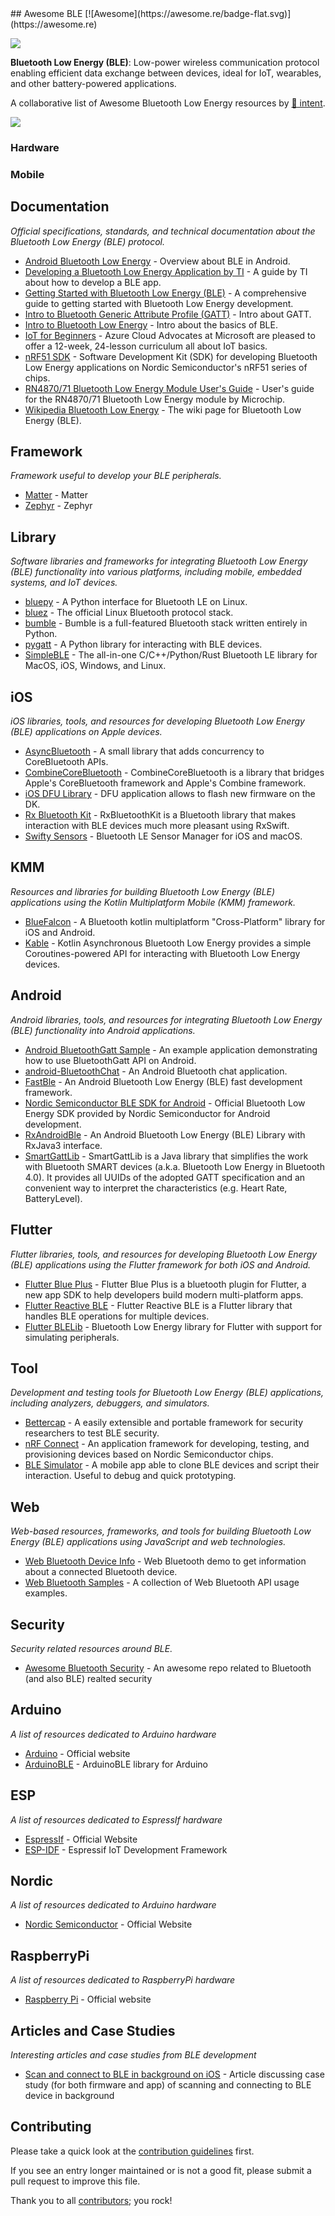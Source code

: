 <div class="github-widget" data-repo="dotintent/awesome-ble"></div>
## Awesome BLE [![Awesome](https://awesome.re/badge-flat.svg)](https://awesome.re)

![](https://raw.githubusercontent.com/dotintent/awesome-ble/master/.github/awesome-ble.png)

**Bluetooth Low Energy (BLE)**: Low-power wireless communication protocol enabling efficient data exchange between devices, ideal for IoT, wearables, and other battery-powered applications.

A collaborative list of Awesome Bluetooth Low Energy resources by [🔴 intent](https://withintent.com).

![](https://img.shields.io/github/last-commit/dotintent/awesome-ble/main)


### Hardware

### Mobile


## Documentation

_Official specifications, standards, and technical documentation about the Bluetooth Low Energy (BLE) protocol._

- [Android Bluetooth Low Energy](https://developer.android.com/guide/topics/connectivity/bluetooth/ble-overview) - Overview about BLE in Android.
- [Developing a Bluetooth Low Energy Application by TI](https://software-dl.ti.com/lprf/simplelink_cc2640r2_sdk/1.35.00.33/exports/docs/ble5stack/ble_user_guide/html/ble-stack/index.html) - A guide by TI about how to develop a BLE app.
- [Getting Started with Bluetooth Low Energy (BLE)](https://learn.adafruit.com/introduction-to-bluetooth-low-energy) - A comprehensive guide to getting started with Bluetooth Low Energy development.
- [Intro to Bluetooth Generic Attribute Profile (GATT)](https://www.bluetooth.com/bluetooth-resources/intro-to-bluetooth-gap-gatt/) - Intro about GATT.
- [Intro to Bluetooth Low Energy](https://www.bluetooth.com/bluetooth-resources/intro-to-bluetooth-low-energy/) - Intro about the basics of BLE.
- [IoT for Beginners](https://microsoft.github.io/IoT-For-Beginners/#/) - Azure Cloud Advocates at Microsoft are pleased to offer a 12-week, 24-lesson curriculum all about IoT basics.
- [nRF51 SDK](https://www.nordicsemi.com/Software-and-tools/Software/nRF5-SDK) - Software Development Kit (SDK) for developing Bluetooth Low Energy applications on Nordic Semiconductor's nRF51 series of chips.
- [RN4870/71 Bluetooth Low Energy Module User's Guide](https://www.microchip.com/wwwproducts/en/RN4870) - User's guide for the RN4870/71 Bluetooth Low Energy module by Microchip.
- [Wikipedia Bluetooth Low Energy](https://en.wikipedia.org/wiki/Bluetooth_Low_Energy) - The wiki page for Bluetooth Low Energy (BLE).

## Framework

_Framework useful to develop your BLE peripherals._

- [Matter](https://github.com/project-chip/connectedhomeip) - Matter
- [Zephyr](https://github.com/zephyrproject-rtos/zephyr) - Zephyr

## Library

_Software libraries and frameworks for integrating Bluetooth Low Energy (BLE) functionality into various platforms, including mobile, embedded systems, and IoT devices._

- [bluepy](https://github.com/IanHarvey/bluepy) - A Python interface for Bluetooth LE on Linux.
- [bluez](http://www.bluez.org/) - The official Linux Bluetooth protocol stack.
- [bumble](https://github.com/google/bumble) - Bumble is a full-featured Bluetooth stack written entirely in Python.
- [pygatt](https://github.com/peplin/pygatt) - A Python library for interacting with BLE devices.
- [SimpleBLE](https://github.com/OpenBluetoothToolbox/SimpleBLE) - The all-in-one C/C++/Python/Rust Bluetooth LE library for MacOS, iOS, Windows, and Linux.

## iOS

_iOS libraries, tools, and resources for developing Bluetooth Low Energy (BLE) applications on Apple devices._

- [AsyncBluetooth](https://github.com/manolofdez/AsyncBluetooth) - A small library that adds concurrency to CoreBluetooth APIs.
- [CombineCoreBluetooth](https://github.com/StarryInternet/CombineCoreBluetooth) - CombineCoreBluetooth is a library that bridges Apple's CoreBluetooth framework and Apple's Combine framework.
- [iOS DFU Library](https://github.com/NordicSemiconductor/IOS-DFU-Library) - DFU application allows to flash new firmware on the DK.
- [Rx Bluetooth Kit](https://github.com/Polidea/RxBluetoothKit) - RxBluetoothKit is a Bluetooth library that makes interaction with BLE devices much more pleasant using RxSwift.
- [Swifty Sensors](https://github.com/codeinversion/sensors-swift) - Bluetooth LE Sensor Manager for iOS and macOS.

## KMM

_Resources and libraries for building Bluetooth Low Energy (BLE) applications using the Kotlin Multiplatform Mobile (KMM) framework._

- [BlueFalcon](https://github.com/Reedyuk/blue-falcon) - A Bluetooth kotlin multiplatform "Cross-Platform" library for iOS and Android.
- [Kable](https://github.com/JuulLabs/kable) - Kotlin Asynchronous Bluetooth Low Energy provides a simple Coroutines-powered API for interacting with Bluetooth Low Energy devices.

## Android

_Android libraries, tools, and resources for integrating Bluetooth Low Energy (BLE) functionality into Android applications._

- [Android BluetoothGatt Sample](https://github.com/android/connectivity-samples/tree/main/BluetoothLeGatt) - An example application demonstrating how to use BluetoothGatt API on Android.
- [android-BluetoothChat](https://github.com/googlesamples/android-BluetoothChat) - An Android Bluetooth chat application.
- [FastBle](https://github.com/Jasonchenlijian/FastBle) - An Android Bluetooth Low Energy (BLE) fast development framework.
- [Nordic Semiconductor BLE SDK for Android](https://github.com/NordicSemiconductor/Android-BLE-Library) - Official Bluetooth Low Energy SDK provided by Nordic Semiconductor for Android development.
- [RxAndroidBle](https://github.com/dariuszseweryn/RxAndroidBle) - An Android Bluetooth Low Energy (BLE) Library with RxJava3 interface.
- [SmartGattLib](https://github.com/movisens/SmartGattLib) - SmartGattLib is a Java library that simplifies the work with Bluetooth SMART devices (a.k.a. Bluetooth Low Energy in Bluetooth 4.0). It provides all UUIDs of the adopted GATT specification and an convenient way to interpret the characteristics (e.g. Heart Rate, BatteryLevel).

## Flutter

_Flutter libraries, tools, and resources for developing Bluetooth Low Energy (BLE) applications using the Flutter framework for both iOS and Android._

- [Flutter Blue Plus](https://github.com/boskokg/flutter_blue_plus) - Flutter Blue Plus is a bluetooth plugin for Flutter, a new app SDK to help developers build modern multi-platform apps.
- [Flutter Reactive BLE](https://github.com/PhilipsHue/flutter_reactive_ble) - Flutter Reactive BLE is a Flutter library that handles BLE operations for multiple devices.
- [Flutter BLELib](https://github.com/dotintent/FlutterBleLib) - Bluetooth Low Energy library for Flutter with support for simulating peripherals.

## Tool

_Development and testing tools for Bluetooth Low Energy (BLE) applications, including analyzers, debuggers, and simulators._

- [Bettercap](https://github.com/bettercap/bettercap) - A easily extensible and portable framework for security researchers to test BLE security.
- [nRF Connect](https://github.com/NordicSemiconductor/pc-nrfconnect-core) - An application framework for developing, testing, and provisioning devices based on Nordic Semiconductor chips.
- [BLE Simulator](https://play.google.com/store/apps/details?id=com.withintent.ble.simulator&hl=en) - A mobile app able to clone BLE devices and script their interaction. Useful to debug and quick prototyping.

## Web

_Web-based resources, frameworks, and tools for building Bluetooth Low Energy (BLE) applications using JavaScript and web technologies._

- [Web Bluetooth Device Info](https://github.com/urish/web-bluetooth-device-info) - Web Bluetooth demo to get information about a connected Bluetooth device.
- [Web Bluetooth Samples](https://github.com/WebBluetoothCG/demos) - A collection of Web Bluetooth API usage examples.

## Security

_Security related resources around BLE._

- [Awesome Bluetooth Security](https://github.com/engn33r/awesome-bluetooth-security) - An awesome repo related to Bluetooth (and also BLE) realted security

## Arduino

_A list of resources dedicated to Arduino hardware_

- [Arduino](https://store.arduino.cc/) - Official website
- [ArduinoBLE](https://github.com/arduino-libraries/ArduinoBLE) - ArduinoBLE library for Arduino

## ESP

_A list of resources dedicated to EspressIf hardware_

- [EspressIf](https://www.espressif.com/) - Official Website
- [ESP-IDF](https://github.com/espressif/esp-idf) - Espressif IoT Development Framework

## Nordic

_A list of resources dedicated to Arduino hardware_

- [Nordic Semiconductor](https://www.nordicsemi.com/) - Official Website

## RaspberryPi

_A list of resources dedicated to RaspberryPi hardware_

- [Raspberry Pi](https://www.raspberrypi.org/) - Official website

## Articles and Case Studies

_Interesting articles and case studies from BLE development_

- [Scan and connect to BLE in background on iOS](https://medium.com/@cbartel/ios-scan-and-connect-to-a-ble-peripheral-in-the-background-731f960d520d) - Article discussing case study (for both firmware and app) of scanning and connecting to BLE device in background 

## Contributing

Please take a quick look at the [contribution guidelines](https://github.com/dotintent/awesome-ble/blob/master/.github/CONTRIBUTING.md) first.

If you see an entry longer maintained or is not a good fit, please submit a pull request to improve this file.

Thank you to all [contributors](https://github.com/dotintent/awesome-ble/graphs/contributors); you rock!